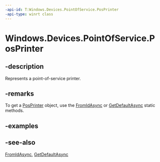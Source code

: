 ----api-id: T:Windows.Devices.PointOfService.PosPrinter
-api-type: winrt class
---<!-- Class syntax.public class PosPrinter : Windows.Devices.PointOfService.IPosPrinter, Windows.Foundation.IClosable--># Windows.Devices.PointOfService.PosPrinter## -descriptionRepresents a point-of-service printer.## -remarksTo get a [PosPrinter](posprinter.md) object, use the [FromIdAsync](posprinter_fromidasync.md) or [GetDefaultAsync](posprinter_getdefaultasync.md) static methods.## -examples## -see-also[FromIdAsync](posprinter_fromidasync.md), [GetDefaultAsync](posprinter_getdefaultasync.md)